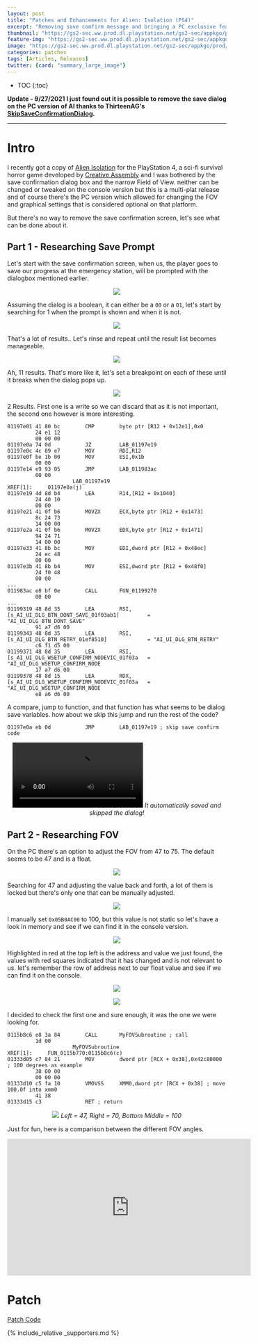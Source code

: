 ```yaml
---
layout: post
title: "Patches and Enhancements for Alien: Isolation (PS4)"
excerpt: "Removing save comfirm message and bringing a PC exclusive feature to console."
thumbnail: "https://gs2-sec.ww.prod.dl.playstation.net/gs2-sec/appkgo/prod/CUSA00363_00/3/i_b2589b00f5519f8e53bf65225b78d3ab58efac7de467e2f5297cec8fc4f94c65/i/pic0.png"
feature-img: "https://gs2-sec.ww.prod.dl.playstation.net/gs2-sec/appkgo/prod/CUSA00363_00/3/i_b2589b00f5519f8e53bf65225b78d3ab58efac7de467e2f5297cec8fc4f94c65/i/pic0.png"
image: "https://gs2-sec.ww.prod.dl.playstation.net/gs2-sec/appkgo/prod/CUSA00363_00/3/i_b2589b00f5519f8e53bf65225b78d3ab58efac7de467e2f5297cec8fc4f94c65/i/pic0.png"
categories: patches
tags: [Articles, Releases]
twitter: {card: "summary_large_image"}
---
```


* TOC
{:toc}


**Update - 9/27/2021
I just found out it is possible to remove the save dialog on the PC version of AI thanks to ThirteenAG's [SkipSaveConfirmationDialog](https://github.com/ThirteenAG/AlienIsolation.SkipSaveConfirmationDialog).**

***

# Intro

I recently got a copy of [Alien Isolation](https://www.alienisolation.com/) for the PlayStation 4, a sci-fi survival horror game developed by [Creative Assembly](https://www.creative-assembly.com/) and I was bothered by the save confirmation dialog box and the narrow Field of View. neither can be changed or tweaked on the console version but this is a multi-plat release and of course there's the PC version which allowed for changing the FOV and graphical settings that is considered optional on that platform.

But there's no way to remove the save confirmation screen, let's see what can be done about it.

## Part 1 - Researching Save Prompt

Let's start with the save confirmation screen, when us, the player goes to save our progress at the emergency station, will be prompted with the dialogbox mentioned earlier.

<p align="center">
<img src="{% link assets/images/AlienIsolation-Patches/AI-save.png %}">
</p>

Assuming the dialog is a boolean, it can either be a `00` or a `01`, let's start by searching for 1 when the prompt is shown and when it is not.

<p align="center">
<img src="{% link assets/images/AlienIsolation-Patches/AI-search0.png %}">
</p>

That's a lot of results.. Let's rinse and repeat until the result list becomes manageable.

<p align="center">
<img src="{% link assets/images/AlienIsolation-Patches/AI-search1.png %}">
</p>

Ah, 11 results. That's more like it, let's set a breakpoint on each of these until it breaks when the dialog pops up.

<p align="center">
<img src="{% link assets/images/AlienIsolation-Patches/AI-search2.png %}">
</p>

2 Results. First one is a write so we can discard that as it is not important, the second one however is more interesting.

```
01197e01 41 80 bc        CMP        byte ptr [R12 + 0x12e1],0x0
         24 e1 12 
         00 00 00
01197e0a 74 0d           JZ         LAB_01197e19
01197e0c 4c 89 e7        MOV        RDI,R12
01197e0f be 1b 00        MOV        ESI,0x1b
         00 00
01197e14 e9 93 05        JMP        LAB_011983ac
         00 00
                     LAB_01197e19                                    XREF[1]:     01197e0a(j)  
01197e19 4d 8d b4        LEA        R14,[R12 + 0x1040]
         24 40 10 
         00 00
01197e21 41 0f b6        MOVZX      ECX,byte ptr [R12 + 0x1473]
         8c 24 73 
         14 00 00
01197e2a 41 0f b6        MOVZX      EDX,byte ptr [R12 + 0x1471]
         94 24 71 
         14 00 00
01197e33 41 8b bc        MOV        EDI,dword ptr [R12 + 0x48ec]
         24 ec 48 
         00 00
01197e3b 41 8b b4        MOV        ESI,dword ptr [R12 + 0x48f0]
         24 f0 48 
         00 00
...
011983ac e8 bf 0e        CALL       FUN_01199270
         00 00
...
01199319 48 8d 35        LEA        RSI,[s_AI_UI_DLG_BTN_DONT_SAVE_01f03ab1]         = "AI_UI_DLG_BTN_DONT_SAVE"
         91 a7 d6 00
01199343 48 8d 35        LEA        RSI,[s_AI_UI_DLG_BTN_RETRY_01ef8510]             = "AI_UI_DLG_BTN_RETRY"
         c6 f1 d5 00
01199371 48 8d 35        LEA        RSI,[s_AI_UI_DLG_WSETUP_CONFIRM_NODEVIC_01f03a   = "AI_UI_DLG_WSETUP_CONFIRM_NODE
         17 a7 d6 00
01199378 48 8d 15        LEA        RDX,[s_AI_UI_DLG_WSETUP_CONFIRM_NODEVIC_01f03a   = "AI_UI_DLG_WSETUP_CONFIRM_NODE
         e8 a6 d6 00
```

A compare, jump to function, and that function has what seems to be dialog save variables. how about we skip this jump and run the rest of the code?

```
01197e0a eb 0d           JMP        LAB_01197e19 ; skip save confirm code
```

<div align="center" class="video-container">
<video controls >
  <source src="\assets/images/AlienIsolation-Patches/AI-skip.mp4" type="video/mp4">
</video>
<em>It automatically saved and skipped the dialog!</em>
</div>

## Part 2 - Researching FOV

On the PC there's an option to adjust the FOV from 47 to 75. The default seems to be 47 and is a float.

<p align="center">
<img src="{% link assets/images/AlienIsolation-Patches/AI-FOV0.png %}">
</p>

Searching for 47 and adjusting the value back and forth, a lot of them is locked but there's only one that can be manually adjusted.

<p align="center">
<img src="{% link assets/images/AlienIsolation-Patches/AI-FOV1.png %}">
</p>

I manually set `0x05B0AC00` to 100, but this value is not static so let's have a look in memory and see if we can find it in the console version.

<p align="center">
<img src="{% link assets/images/AlienIsolation-Patches/AI-FOV2.png %}">
</p>

Highlighted in red at the top left is the address and value we just found, the values with red squares indicated that it has changed and is not relevant to us. let's remember the row of address next to our float value and see if we can find it on the console.

<p align="center">
<img src="{% link assets/images/AlienIsolation-Patches/AI-Console-FOV-0a.png %}">
</p>

<p align="center">
<img src="{% link assets/images/AlienIsolation-Patches/AI-Console-FOV-0b.png %}">
</p>

I decided to check the first one and sure enough, it was the one we were looking for.

```
0115b8c6 e8 3a 84        CALL       MyFOVSubroutine ; call
         1d 00
                     MyFOVSubroutine                                 XREF[1]:     FUN_0115b770:0115b8c6(c)
01333d05 c7 84 21        MOV        dword ptr [RCX + 0x38],0x42c80000 ; 100 degrees as example
         38 00 00 
         00 00 00 
01333d10 c5 fa 10        VMOVSS     XMM0,dword ptr [RCX + 0x38] ; move 100.0f into xmm0
         41 38
01333d15 c3              RET ; return
```

<p align="center">
<img src="{% link assets/images/AlienIsolation-Patches/AI-Console-FOV-3.png %}">
<em>Left = 47, Right = 70, Bottom Middle = 100</em>
</p>

Just for fun, here is a comparison between the different FOV angles.

<div align="center" class="video-container">
<iframe width="560" height="315" src="https://www.youtube.com/embed/r7hd-VvBy80" title="YouTube video player" frameborder="0" allow="accelerometer; autoplay; clipboard-write; encrypted-media; gyroscope; picture-in-picture" allowfullscreen></iframe>
</div>

# Patch

<a href="https://github.com/illusion0001/illusion0001.github.io/blob/main/_patches/AI-Moon-Orbis.md" class="button" role="button"><i class='fas fa-download'></i> Patch Code</a>

{% include_relative _supporters.md %}

